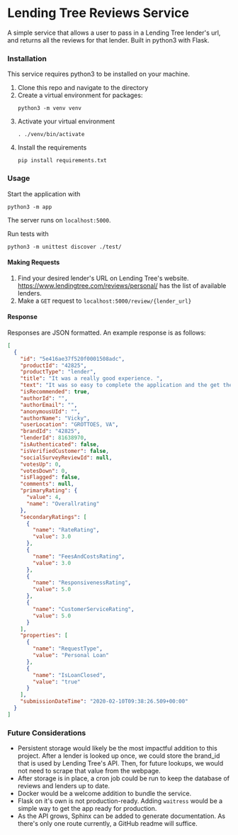 # Lending Tree Reviews Service

A simple service that allows a user to pass in a Lending Tree lender's url, and returns all the reviews for that lender.
Built in python3 with Flask.

### Installation
This service requires python3 to be installed on your machine.
1. Clone this repo and navigate to the directory
2. Create a virtual environment for packages:
    ```shell script
    python3 -m venv venv
    ```
3. Activate your virtual environment
    ```shell script
    . ./venv/bin/activate
   ```
4. Install the requirements
    ```shell script
    pip install requirements.txt
    ```
   
### Usage
Start the application with
```shell script
python3 -m app
```
The server runs on `localhost:5000`.

Run tests with
```shell script
python3 -m unittest discover ./test/ 
```
   
#### Making Requests
1. Find your desired lender's URL on Lending Tree's website.  https://www.lendingtree.com/reviews/personal/ has the list of available lenders.
2. Make a `GET` request to `localhost:5000/review/{lender_url}`

#### Response
Responses are JSON formatted.  An example response is as follows:
```json
[
  {
    "id": "5e416ae37f520f0001508adc",
    "productId": "42825",
    "productType": "lender",
    "title": "It was a really good experience. ",
    "text": "It was so easy to complete the application and the get the money I needed. Very helpful. Thanks so much.",
    "isRecommended": true,
    "authorId": "",
    "authorEmail": "",
    "anonymousUId": "",
    "authorName": "Vicky",
    "userLocation": "GROTTOES, VA",
    "brandId": "42825",
    "lenderId": 81638970,
    "isAuthenticated": false,
    "isVerifiedCustomer": false,
    "socialSurveyReviewId": null,
    "votesUp": 0,
    "votesDown": 0,
    "isFlagged": false,
    "comments": null,
    "primaryRating": {
      "value": 4,
      "name": "Overallrating"
    },
    "secondaryRatings": [
      {
        "name": "RateRating",
        "value": 3.0
      },
      {
        "name": "FeesAndCostsRating",
        "value": 3.0
      },
      {
        "name": "ResponsivenessRating",
        "value": 5.0
      },
      {
        "name": "CustomerServiceRating",
        "value": 5.0
      }
    ],
    "properties": [
      {
        "name": "RequestType",
        "value": "Personal Loan"
      },
      {
        "name": "IsLoanClosed",
        "value": "true"
      }
    ],
    "submissionDateTime": "2020-02-10T09:38:26.509+00:00"
  }
]
```

### Future Considerations
* Persistent storage would likely be the most impactful addition to this project.  After a lender is looked up once, we could store the brand_id that is used by Lending Tree's API.  Then, for future lookups, we would not need to scrape that value from the webpage.
* After storage is in place, a cron job could be run to keep the database of reviews and lenders up to date.
* Docker would be a welcome addition to bundle the service.
* Flask on it's own is not production-ready.  Adding `waitress` would be a simple way to get the app ready for production.
* As the API grows, Sphinx can be added to generate documentation.  As there's only one route currently, a GitHub readme will suffice.
